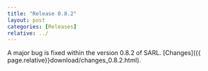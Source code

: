 ```yaml
---
title: "Release 0.8.2"
layout: post
categories: [Releases]
relative: ../
---
```


A major bug is fixed within the version 0.8.2 of SARL. [Changes]({{ page.relative}}download/changes_0.8.2.html).

